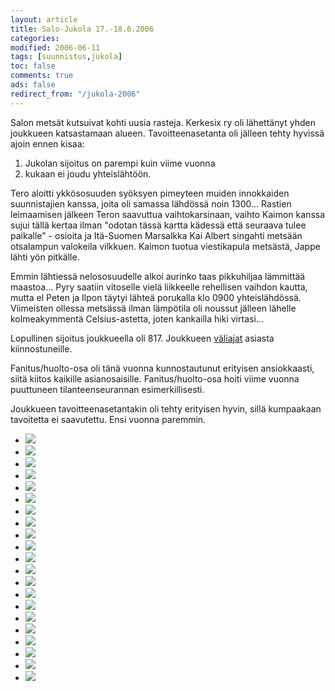 ```yaml
--- 
layout: article 
title: Salo-Jukola 17.-18.6.2006 
categories: 
modified: 2006-06-11 
tags: [suunnistus,jukola]
toc: false 
comments: true 
ads: false 
redirect_from: "/jukola-2006" 
--- 
```


Salon metsät kutsuivat kohti uusia rasteja. Kerkesix ry oli lähettänyt
yhden joukkueen katsastamaan alueen. Tavoitteenasetanta oli jälleen
tehty hyvissä ajoin ennen kisaa:

1.  Jukolan sijoitus on parempi kuin viime vuonna
2.  kukaan ei joudu yhteislähtöön.

Tero aloitti ykkösosuuden syöksyen pimeyteen muiden innokkaiden
suunnistajien kanssa, joita oli samassa lähdössä noin 1300... Rastien
leimaamisen jälkeen Teron saavuttua vaihtokarsinaan, vaihto Kaimon
kanssa sujui tällä kertaa ilman "odotan tässä kartta kädessä että
seuraava tulee paikalle" - osioita ja Itä-Suomen Marsalkka Kai Albert
singahti metsään otsalampun valokeila vilkkuen. Kaimon tuotua
viestikapula metsästä, Jappe lähti yön pitkälle.

Emmin lähtiessä nelososuudelle alkoi aurinko taas pikkuhiljaa lämmittää
maastoa... Pyry saatiin vitoselle vielä liikkeelle rehellisen vaihdon
kautta, mutta el Peten ja Ilpon täytyi lähteä porukalla klo 0900
yhteislähdössä. Viimeisten ollessa metsässä ilman lämpötila oli noussut
jälleen lähelle kolmeakymmentä Celsius-astetta, joten kankailla hiki
virtasi...

Lopullinen sijoitus joukkueella oli 817. Joukkueen
[väliajat](http://aapo.jukola.com/tulokset/fi/j2006_ju/kilpailijat/715/) asiasta
kiinnostuneille.

Fanitus/huolto-osa oli tänä vuonna kunnostautunut erityisen
ansiokkaasti, siitä kiitos kaikille asianosaisille. Fanitus/huolto-osa
hoiti viime vuonna puuttuneen tilanteenseurannan esimerkillisesti.

Joukkueen tavoitteenasetantakin oli tehty erityisen hyvin, sillä
kumpaakaan tavoitetta ei saavutettu. Ensi vuonna paremmin.

<div class="image-gallery">

-   [![](/Media/Default/ImageGalleries/jukola-2006/Thumbnails/suunnistusjukola2006_01b.jpg)](/Media/Default/ImageGalleries/jukola-2006/suunnistusjukola2006_01b.jpg)
-   [![](/Media/Default/ImageGalleries/jukola-2006/Thumbnails/suunnistusjukola2006_02b.jpg)](/Media/Default/ImageGalleries/jukola-2006/suunnistusjukola2006_02b.jpg)
-   [![](/Media/Default/ImageGalleries/jukola-2006/Thumbnails/suunnistusjukola2006_03b.jpg)](/Media/Default/ImageGalleries/jukola-2006/suunnistusjukola2006_03b.jpg)
-   [![](/Media/Default/ImageGalleries/jukola-2006/Thumbnails/suunnistusjukola2006_04b.jpg)](/Media/Default/ImageGalleries/jukola-2006/suunnistusjukola2006_04b.jpg)
-   [![](/Media/Default/ImageGalleries/jukola-2006/Thumbnails/suunnistusjukola2006_05b.jpg)](/Media/Default/ImageGalleries/jukola-2006/suunnistusjukola2006_05b.jpg)
-   [![](/Media/Default/ImageGalleries/jukola-2006/Thumbnails/suunnistusjukola2006_06b.jpg)](/Media/Default/ImageGalleries/jukola-2006/suunnistusjukola2006_06b.jpg)
-   [![](/Media/Default/ImageGalleries/jukola-2006/Thumbnails/suunnistusjukola2006_07b.jpg)](/Media/Default/ImageGalleries/jukola-2006/suunnistusjukola2006_07b.jpg)
-   [![](/Media/Default/ImageGalleries/jukola-2006/Thumbnails/suunnistusjukola2006_08b.jpg)](/Media/Default/ImageGalleries/jukola-2006/suunnistusjukola2006_08b.jpg)
-   [![](/Media/Default/ImageGalleries/jukola-2006/Thumbnails/suunnistusjukola2006_09b.jpg)](/Media/Default/ImageGalleries/jukola-2006/suunnistusjukola2006_09b.jpg)
-   [![](/Media/Default/ImageGalleries/jukola-2006/Thumbnails/suunnistusjukola2006_10b.jpg)](/Media/Default/ImageGalleries/jukola-2006/suunnistusjukola2006_10b.jpg)
-   [![](/Media/Default/ImageGalleries/jukola-2006/Thumbnails/suunnistusjukola2006_11b.jpg)](/Media/Default/ImageGalleries/jukola-2006/suunnistusjukola2006_11b.jpg)
-   [![](/Media/Default/ImageGalleries/jukola-2006/Thumbnails/suunnistusjukola2006_12b.jpg)](/Media/Default/ImageGalleries/jukola-2006/suunnistusjukola2006_12b.jpg)
-   [![](/Media/Default/ImageGalleries/jukola-2006/Thumbnails/suunnistusjukola2006_20b.jpg)](/Media/Default/ImageGalleries/jukola-2006/suunnistusjukola2006_20b.jpg)
-   [![](/Media/Default/ImageGalleries/jukola-2006/Thumbnails/suunnistusjukola2006_21b.jpg)](/Media/Default/ImageGalleries/jukola-2006/suunnistusjukola2006_21b.jpg)
-   [![](/Media/Default/ImageGalleries/jukola-2006/Thumbnails/suunnistusjukola2006_22b.jpg)](/Media/Default/ImageGalleries/jukola-2006/suunnistusjukola2006_22b.jpg)
-   [![](/Media/Default/ImageGalleries/jukola-2006/Thumbnails/suunnistusjukola2006_23b.jpg)](/Media/Default/ImageGalleries/jukola-2006/suunnistusjukola2006_23b.jpg)
-   [![](/Media/Default/ImageGalleries/jukola-2006/Thumbnails/suunnistusjukola2006_24b.jpg)](/Media/Default/ImageGalleries/jukola-2006/suunnistusjukola2006_24b.jpg)
-   [![](/Media/Default/ImageGalleries/jukola-2006/Thumbnails/suunnistusjukola2006_25b.jpg)](/Media/Default/ImageGalleries/jukola-2006/suunnistusjukola2006_25b.jpg)
-   [![](/Media/Default/ImageGalleries/jukola-2006/Thumbnails/suunnistusjukola2006_26b.jpg)](/Media/Default/ImageGalleries/jukola-2006/suunnistusjukola2006_26b.jpg)
-   [![](/Media/Default/ImageGalleries/jukola-2006/Thumbnails/suunnistusjukola2006_27b.jpg)](/Media/Default/ImageGalleries/jukola-2006/suunnistusjukola2006_27b.jpg)
-   [![](/Media/Default/ImageGalleries/jukola-2006/Thumbnails/suunnistusjukola2006_28b.jpg)](/Media/Default/ImageGalleries/jukola-2006/suunnistusjukola2006_28b.jpg)

</div>
